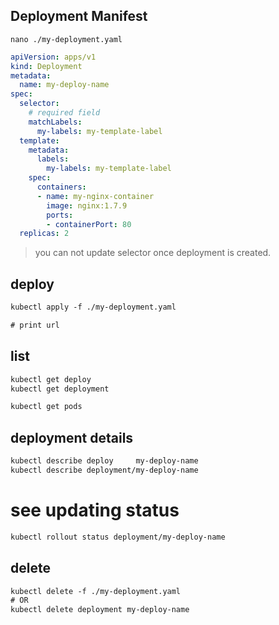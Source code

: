 ## Deployment Manifest
`nano ./my-deployment.yaml`
```yaml
apiVersion: apps/v1
kind: Deployment
metadata:
  name: my-deploy-name
spec:
  selector:
    # required field
    matchLabels:
      my-labels: my-template-label
  template:
    metadata:
      labels:
        my-labels: my-template-label
    spec:
      containers:
      - name: my-nginx-container
        image: nginx:1.7.9
        ports:
        - containerPort: 80
  replicas: 2
```

> you can not update selector once deployment is created.


## deploy
```txt
kubectl apply -f ./my-deployment.yaml

# print url

```


## list
```txt
kubectl get deploy
kubectl get deployment

kubectl get pods
```


## deployment details
```txt
kubectl describe deploy     my-deploy-name
kubectl describe deployment/my-deploy-name
```


# see updating status
```txt
kubectl rollout status deployment/my-deploy-name
```


## delete
```txt
kubectl delete -f ./my-deployment.yaml
# OR
kubectl delete deployment my-deploy-name
```
